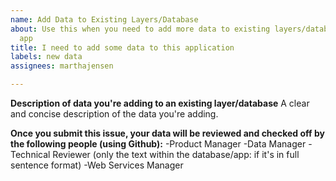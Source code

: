 ```yaml
---
name: Add Data to Existing Layers/Database
about: Use this when you need to add more data to existing layers/database in the
  app
title: I need to add some data to this application
labels: new data
assignees: marthajensen

---
```


**Description of data you're adding to an existing layer/database**
A clear and concise description of the data you're adding.

**Once you submit this issue, your data will be reviewed and checked off by the following people (using Github):**
-Product Manager
-Data Manager
-Technical Reviewer (only the text within the database/app: if it's in full sentence format)
-Web Services Manager
